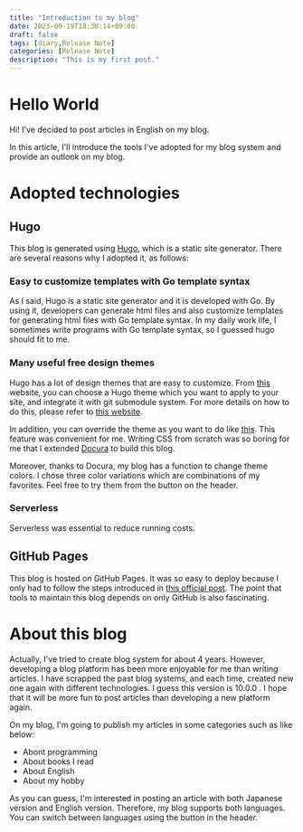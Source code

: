 ```yaml
---
title: "Introduction to my blog"
date: 2023-09-19T18:38:14+09:00
draft: false
tags: [diary,Release Note]
categories: [Release Note]
description: "This is my first post."
---
```


# Hello World

Hi! I've decided to post articles in English on my blog.

In this article, I'll introduce the tools I've adopted for my blog system and provide an outlook on my blog.

# Adopted technologies

## Hugo

This blog is generated using [Hugo](https://gohugo.io/), which is a static site generator. There are several reasons why I adopted it, as follows:

### Easy to customize templates with Go template syntax 

As I said, Hugo is a static site generator and it is developed with Go. By using it, developers can generate html files and also customize templates for generating html files with Go template syntax. In my daily work life, I sometimes write programs with Go template syntax, so I guessed hugo should fit to me. 


### Many useful free design themes

Hugo has a lot of design themes that are easy to customize. From [this](https://themes.gohugo.io/) website, you can choose a Hugo theme which you want to apply to your site, and integrate it with git submodule system. For more details on how to do this, please refer to [this website](https://gohugo.io/hugo-modules/theme-components/). 

In addition, you can override the theme as you want to do like [this](https://gohugobrasil.netlify.app/themes/customizing/). This feature was convenient for me. Writing CSS from scratch was so boring for me that I extended [Docura](https://themes.gohugo.io/themes/docura/) to build this blog. 

Moreover, thanks to Docura, my blog has a function to change theme colors. I chose three color variations which are combinations of my favorites. Feel free to try them from the button on the header.

### Serverless

Serverless was essential to reduce running costs. 


## GitHub Pages

This blog is hosted on GitHub Pages. It was so easy to deploy because I only had to follow the steps introduced in [this official post](https://gohugo.io/hosting-and-deployment/hosting-on-github/ ). The point that tools to maintain this blog depends on only GitHub is also fascinating. 

# About this blog

Actually, I've tried to create blog system for about 4 years. However, developing a blog platform has been more enjoyable for me than writing articles. I have scrapped the past blog systems, and each time, created new one again with different technologies. I guess this version is 10.0.0 . I hope that it will be more fun to post articles than developing a new platform again. 

On my blog, I'm going to publish my articles in some categories such as like below:

- Abont programming 
- About books I read
- About English 
- About my hobby

As you can guess, I'm interested in posting an article with both Japanese version and English version. Therefore, my blog supports both languages. You can switch between languages using the button in the header.
